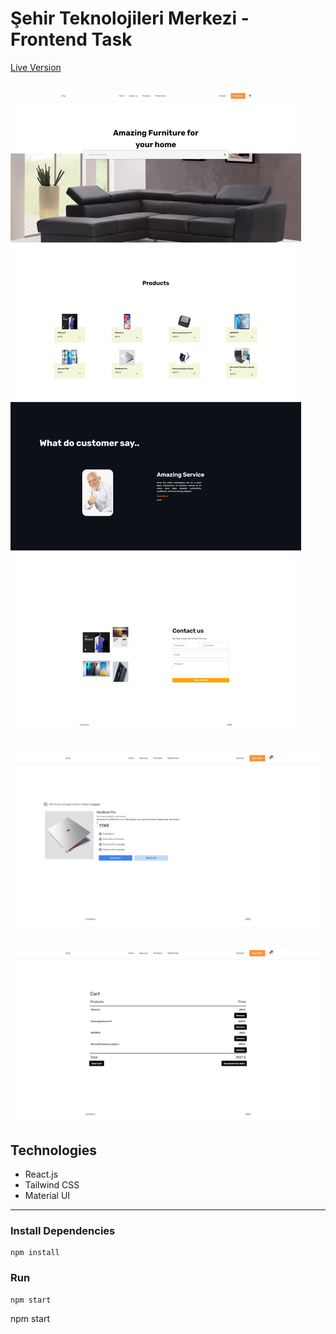 # Şehir Teknolojileri Merkezi - Frontend Task

[Live Version](https://frontend-task-ismetkync.netlify.app/)

![Screenshot](src/assets/ss/ss-1.png)
---

![Screenshot](src/assets/ss/ss-2.png)
---

![Screenshot](src/assets/ss/ss-3.png)
---

## Technologies

- React.js
- Tailwind CSS
- Material UI

---

### Install Dependencies

```
npm install
```

### Run

```
npm start
```

npm start
```
